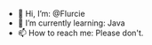 - 👋 Hi, I’m: @Flurcie
- 🌱 I’m currently learning: Java
- 📫 How to reach me: Please don't.

<!---
Flurcie/Flurcie is a ✨ special ✨ repository because its `README.md` (this file) appears on your GitHub profile.
You can click the Preview link to take a look at your changes.
--->
